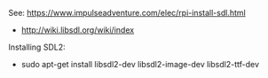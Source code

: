 See: https://www.impulseadventure.com/elec/rpi-install-sdl.html

* http://wiki.libsdl.org/wiki/index


Installing  SDL2:

* sudo apt-get install libsdl2-dev libsdl2-image-dev libsdl2-ttf-dev
